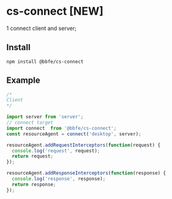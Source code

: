 # cs-connect [NEW]
1
connect client and server;

## Install

```shell
npm install @bbfe/cs-connect
```

## Example

```javascript
/*
Client
*/

import server from 'server';
// connect target
import connect  from '@bbfe/cs-connect';
const resourceAgent = connect('desktop', server);

resourceAgent.addRequestInterceptors(function(request) {
  console.log('request', request);
  return request;
});

resourceAgent.addResponseInterceptors(function(response) {
  console.log('response', response);
  return response;
});

```
